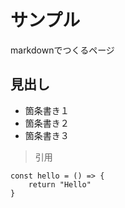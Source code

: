 # サンプルmarkdownでつくるページ## 見出し- 箇条書き１- 箇条書き２- 箇条書き３> 引用```const hello = () => {	return "Hello"}```
